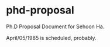 phd-proposal
============

Ph.D Proposal Document for Sehoon Ha.

April/05/1985 is scheduled, probably.

